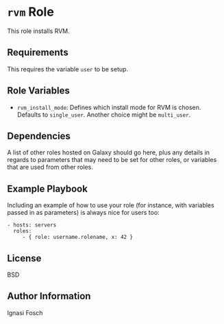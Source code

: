 # `rvm` Role

This role installs RVM.

## Requirements

This requires the variable `user` to be setup.

## Role Variables

- `rvm_install_mode`: Defines which install mode for RVM is chosen. Defaults to `single_user`. Another choice might be `multi_user`.

## Dependencies

A list of other roles hosted on Galaxy should go here, plus any details in regards to parameters that may need to be set for other roles, or variables that are used from other roles.

## Example Playbook

Including an example of how to use your role (for instance, with variables passed in as parameters) is always nice for users too:

    - hosts: servers
      roles:
         - { role: username.rolename, x: 42 }

## License

BSD

## Author Information

Ignasi Fosch
